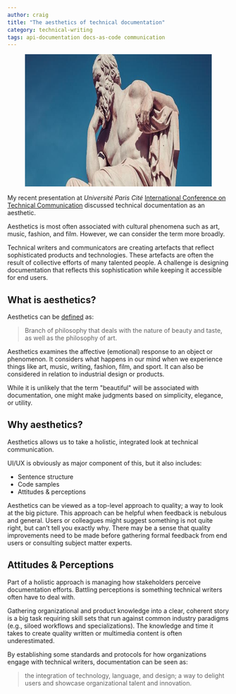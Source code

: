 ```yaml
---
author: craig
title: "The aesthetics of technical documentation"
category: technical-writing
tags: api-documentation docs-as-code communication
---
```


<figure class="aligncenter">
	<img src="/assets/images/contemplation.jpg" width="800" height="300" alt="aesthetics of documentation" />
</figure>

My recent presentation at *Université Paris Cité* <a href="https://comtechp7.hypotheses.org/1174" target="_blank">International Conference on Technical Communication</a> discussed technical documentation as an aesthetic.

Aesthetics is most often associated with cultural phenomena such as art, music, fashion, and film. However, we can consider the term more broadly. 

Technical writers and communicators are creating artefacts that reflect sophisticated products and technologies. These artefacts are often the result of collective efforts of many talented people. A challenge is designing documentation that reflects this sophistication while keeping it accessible for end users.

<!--more-->
## What is aesthetics?

Aesthetics can be <a href="https://iep.utm.edu/aesthetics/" target="_blank">defined</a> as:

> Branch of philosophy that deals with the nature of beauty and taste, as well as the philosophy of art.

Aesthetics examines the affective (emotional) response to an object or phenomenon. It considers what happens in our mind when we experience things like art, music, writing, fashion, film, and sport. It can also be considered in relation to industrial design or products. 

While it is unlikely that the term "beautiful" will be associated with documentation, one might make judgments based on simplicity, elegance, or utility.

## Why aesthetics?

Aesthetics allows us to take a holistic, integrated look at technical communication. 

UI/UX is obviously as major component of this, but it also includes:

- Sentence structure
- Code samples
- Attitudes & perceptions

Aesthetics can be viewed as a top-level approach to quality; a way to look at the big picture. This approach can be helpful when feedback is nebulous and general. Users or colleagues might suggest something is not quite right, but can’t tell you exactly why. There may be a sense that quality improvements need to be made before gathering formal feedback from end users or consulting subject matter experts.

## Attitudes & Perceptions

Part of a holistic approach is managing how stakeholders perceive documentation efforts. Battling perceptions is something technical writers often have to deal with. 

Gathering organizational and product knowledge into a clear, coherent story is a big task requiring skill sets that run against common industry paradigms (e.g., siloed workflows and specializations). The knowledge and time it takes to create quality written or multimedia content is often underestimated.

By establishing some standards and protocols for how organizations engage with technical writers, documentation can be seen as: 

> the integration of technology, language, and design; a way to delight users and showcase organizational talent and innovation.





